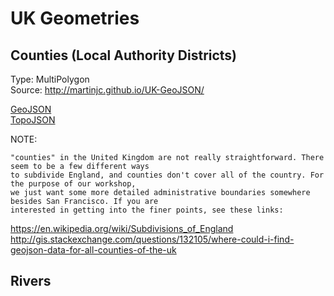 # UK Geometries

## Counties (Local Authority Districts)
Type: MultiPolygon  
Source: http://martinjc.github.io/UK-GeoJSON/  


[GeoJSON](counties.geojson)  
[TopoJSON](counties.topojson)  

NOTE:  
```
"counties" in the United Kingdom are not really straightforward. There seem to be a few different ways
to subdivide England, and counties don't cover all of the country. For the purpose of our workshop,
we just want some more detailed administrative boundaries somewhere besides San Francisco. If you are
interested in getting into the finer points, see these links:  
```
https://en.wikipedia.org/wiki/Subdivisions_of_England  
http://gis.stackexchange.com/questions/132105/where-could-i-find-geojson-data-for-all-counties-of-the-uk  

## Rivers
